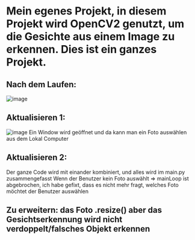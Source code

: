 # Mein egenes Projekt, in diesem Projekt wird OpenCV2 genutzt, um die Gesichte aus einem Image zu erkennen. Dies ist ein ganzes Projekt.

## Nach dem Laufen: 
![image](https://github.com/dangminh214/Face-Detection-demo-using-OpenCV2-and-Python-simple/assets/51837721/6313d4d8-e3d8-4de1-9664-3deedbb91064)

## Aktualisieren 1: 
![image](https://github.com/dangminh214/Face-Detection-demo-using-OpenCV2-and-Python-simple/assets/51837721/ea064109-9488-4765-84aa-ee38261c4bfb)
Ein Window wird geöffnet und da kann man ein Foto auswählen aus dem Lokal Computer

## Aktualisieren 2: 
Der ganze Code wird mit einander kombiniert, und alles wird im main.py zusammengefasst 
Wenn der Benutzer kein Foto auswählt => mainLoop ist abgebrochen, ich habe gefixt, dass es nicht mehr fragt, welches Foto möchtet der Benutzer auswählen

## Zu erweitern: das Foto .resize() aber das Gesichtserkennung wird nicht verdoppelt/falsches Objekt erkennen
